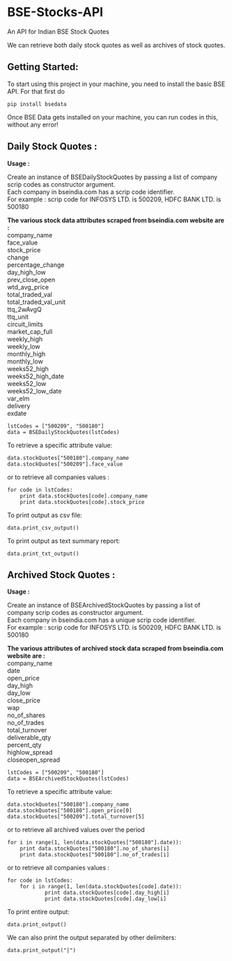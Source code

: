BSE-Stocks-API
==============

An API for Indian BSE Stock Quotes

We can retrieve both daily stock quotes as well as archives of stock quotes.

Getting Started:
-----------------
To start using this project in your machine, you need to install the basic BSE API.
For that first do 

`pip install bsedata`

Once BSE Data gets installed on your machine, you can run codes in this, without any error!

Daily Stock Quotes :  
--------------------  
**Usage :**  

Create an instance of BSEDailyStockQuotes by passing a list of company scrip codes as constructor argument.  
Each company in bseindia.com has a scrip code identifier.  
For example : scrip code for INFOSYS LTD. is 500209, HDFC BANK LTD. is 500180  
  
**The various stock data attributes scraped from bseindia.com website are :**  
company_name  
face_value  
stock_price  
change  
percentage_change  
day_high_low  
prev_close_open  
wtd_avg_price  
total_traded_val  
total_traded_val_unit  
ttq_2wAvgQ  
ttq_unit  
circuit_limits  
market_cap_full  
weekly_high  
weekly_low  
monthly_high  
monthly_low  
weeks52_high  
weeks52_high_date  
weeks52_low  
weeks52_low_date  
var_elm  
delivery  
exdate  
  
	lstCodes = ["500209", "500180"]  
	data = BSEDailyStockQuotes(lstCodes)  
  
To retrieve a specific attribute value:  

	data.stockQuotes["500180"].company_name  
	data.stockQuotes["500209"].face_value  
  
or to retrieve all companies values :  

	for code in lstCodes:  
  		print data.stockQuotes[code].company_name  
  		print data.stockQuotes[code].stock_price  
    
To print output as csv file:  

	data.print_csv_output()  
  
To print output as text summary report:  

	data.print_txt_output()  


Archived Stock Quotes :   
-----------------------  
**Usage :**  
 
Create an instance of BSEArchivedStockQuotes by passing a list of company scrip codes as constructor argument.  
Each company in bseindia.com has a unique scrip code identifier.  
For example : scrip code for INFOSYS LTD. is 500209, HDFC BANK LTD. is 500180   
   
**The various attributes of archived stock data scraped from bseindia.com website are :**  
company_name  
date  
open_price   
day_high   
day_low   
close_price  
wap  
no_of_shares  
no_of_trades  
total_turnover   
deliverable_qty  
percent_qty  
highlow_spread   
closeopen_spread  
  
	lstCodes = ["500209", "500180"]  
	data = BSEArchivedStockQuotes(lstCodes)  
  
To retrieve a specific attribute value:  

	data.stockQuotes["500180"].company_name  
	data.stockQuotes["500180"].open_price[0]  
	data.stockQuotes["500209"].total_turnover[5]  

or to retrieve all archived values over the period  

	for i in range(1, len(data.stockQuotes["500180"].date)):  
		print data.stockQuotes["500180"].no_of_shares[i]  
		print data.stockQuotes["500180"].no_of_trades[i]  
  
or to retrieve all companies values :  

	for code in lstCodes:  
  		for i in range(1, len(data.stockQuotes[code].date)):  
    			print data.stockQuotes[code].day_high[i]  
    			print data.stockQuotes[code].day_low[i]  
    
To print entire output:  

	data.print_output()   
  
We can also print the output separated by other delimiters:  

	data.print_output("|")  
